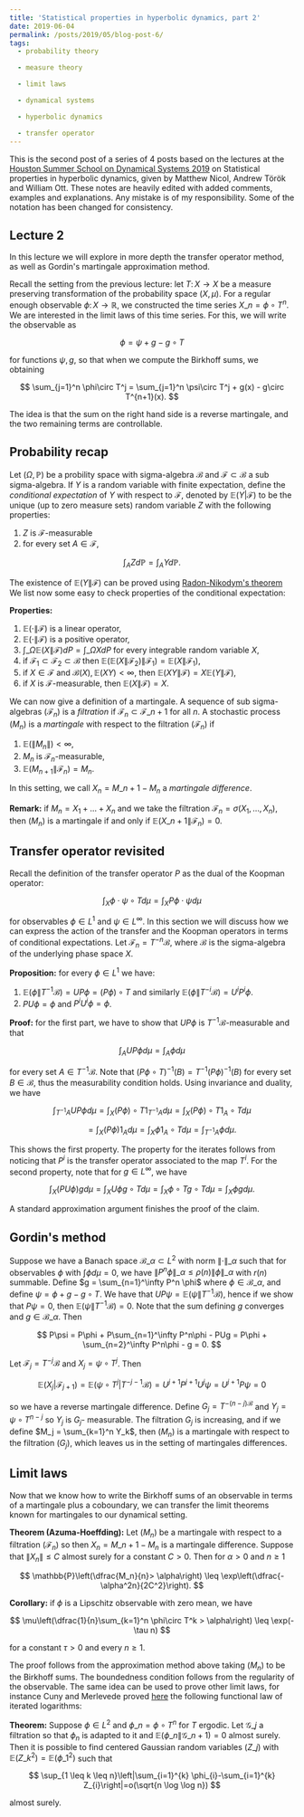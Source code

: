 ```yaml
---
title: 'Statistical properties in hyperbolic dynamics, part 2'
date: 2019-06-04
permalink: /posts/2019/05/blog-post-6/
tags:
  - probability theory

  - measure theory

  - limit laws

  - dynamical systems

  - hyperbolic dynamics

  - transfer operator
---
```


This is the second post of a series of 4 posts based on the lectures at the [Houston Summer School on Dynamical Systems 2019](https://www.math.uh.edu/dynamics/school/school2019/) on Statistical properties in hyperbolic dynamics, given by Matthew Nicol, Andrew Török and William Ott. These notes are heavily edited with added comments, examples and explanations. Any mistake is of my responsibility. Some of the notation has been changed for consistency.

## Lecture 2

In this lecture we will explore in more depth the transfer operator method, as well as Gordin's martingale approximation method.

Recall the setting from the previous lecture: let $T\colon X\to X$ be a measure preserving transformation of the probability space $(X,\mu)$. For a regular enough observable $\phi\colon X \to\mathbb{R}$, we constructed the time series $X\_n = \phi\circ T^n$. We are interested in the limit laws of this time series. For this, we will write the observable as

$$
\phi = \psi + g - g\circ T
$$

for functions $\psi,g$, so that when we compute the Birkhoff sums, we obtaining

$$
\sum_{j=1}^n \phi\circ T^j = \sum_{j=1}^n \psi\circ T^j + g(x) - g\circ T^{n+1}(x).
$$

The idea is that the sum on the right hand side is a reverse martingale, and the two remaining terms are controllable.

## Probability recap

Let $(\Omega,\mathbb{P})$ be a probility space with sigma-algebra $\mathcal{B}$ and $\mathcal{F}\subset\mathcal{B}$ a sub sigma-algebra. If $Y$ is a random variable with finite expectation, define the *conditional expectation* of $Y$ with respect to $\mathcal{F}$, denoted by $\mathbb{E}(Y | \mathcal{F})$ to be the unique (up to zero measure sets) random variable $Z$ with the following properties:
1. $Z$ is $\mathcal{F}$-measurable
2. for every set $A\in\mathcal{F}$,

$$
\int_A Z d\mathbb{P} = \int_A Y d\mathbb{P}.
$$

The existence of $\mathbb{E}(Y \| \mathcal{F})$ can be proved using [Radon-Nikodym's theorem](https://en.wikipedia.org/wiki/Radon–Nikodym_theorem) We list now some easy to check properties of the conditional expectation:

**Properties:**
1. $\mathbb{E}(\cdot \| \mathcal{F})$ is a linear operator,
2. $\mathbb{E}(\cdot \| \mathcal{F})$ is a positive operator,
3. $\int\_{\Omega} \mathbb{E}(X\|\mathcal{F}) dP = \int\_{\Omega} X dP$ for every integrable random variable $X$,
4. if $\mathcal{F}_1\subset\mathcal{F}_2\subset\mathcal{B}$ then $\mathbb{E}(\mathbb{E}(X\| \mathcal{F_2})\|\mathcal{F}_1) = \mathbb{E}(X\|\mathcal{F}_1)$,
5. if $X\in\mathcal{F}$ and $\mathcal{B}(X),\mathbb{E}(XY)<\infty$, then $\mathbb{E}(XY\| \mathcal{F}) = X\mathbb{E}(Y\|\mathcal{F})$,
6. if $X$ is $\mathcal{F}$-measurable, then $\mathbb{E}(X\|\mathcal{F}) = X$.

We can now give a definition of a martingale. A sequence of sub sigma-algebras $(\mathcal{F}_n)$ is a *filtration* if $\mathcal{F}_n\subset\mathcal{F}\_{n+1}$ for all $n$. A stochastic process $(M_n)$ is a *martingale* with respect to the filtration $(\mathcal{F}_n)$ if
1. $\mathbb{E}(\|M_n\|) \lt \infty$,
2. $M_n$ is $\mathcal{F}_n$-measurable,
3. $\mathbb{E}(M_{n+1}\|\mathcal{F}_n) =  M_n$.

In this setting, we call $X_n = M\_{n+1} - M_n$ a *martingale difference*.

**Remark:** if $M_n = X_1 + \dots + X_n$ and we take the filtration $\mathcal{F}_n = \sigma(X_1,\dots,X_n)$, then $(M_n)$ is a martingale if and only if $\mathbb{E}(X\_{n+1}\| \mathcal{F}_n) = 0$.

## Transfer operator revisited

Recall the definition of the transfer operator $P$ as the dual of the Koopman operator:

$$
\int_X \phi\cdot\psi\circ T d\mu = \int_X P\phi \cdot \psi d\mu
$$

for observables $\phi\in L^1$ and $\psi\in L^\infty$. In this section we will discuss how we can express the action of the transfer and the Koopman operators in terms of conditional expectations. Let $\mathcal{F}_n = T^{-n}\mathcal{B}$, where $\mathcal{B}$ is the sigma-algebra of the underlying phase space $X$.

**Proposition:** for every $\phi\in L^1$ we have:
1. $\mathbb{E}(\phi \| T^{-1}\mathcal{B}) = UP\phi = (P\phi)\circ T$ and similarly $\mathbb{E}(\phi \| T^{-i}\mathcal{B}) = U^iP^i\phi$.
2. $PU\phi = \phi$ and $P^iU^i \phi = \phi$.

**Proof:** for the first part, we have to show that $UP\phi$ is $T^{-1}\mathcal{B}$-measurable and that

$$
\int_A UP\phi d\mu = \int_A \phi d\mu
$$

for every set $A\in T^{-1}\mathcal{B}$. Note that $(P\phi\circ T)^{-1}(B) = T^{-1}(P\phi)^{-1}(B)$ for every set $B\in\mathcal{B}$, thus the measurability condition holds. Using invariance and duality, we have

$$
\int_{T^{-1}A} UP\phi d\mu = \int_X (P\phi)\circ T 1_{T^{-1}A} d\mu = \int_X (P\phi)\circ T 1_A\circ Td\mu
$$

$$
\qquad = \int_X (P\phi) 1_A d\mu = \int_X \phi 1_A\circ T d\mu = \int_{T^{-1}A}\phi d\mu.
$$

This shows the first property. The property for the iterates follows from noticing that $P^i$ is the transfer operator associated to the map $T^i$. For the second property, note that for $g\in L^\infty$, we have

$$
\int_X (PU\phi)gd\mu = \int_X U\phi g\circ T d\mu = \int_X \phi\circ T g\circ T d\mu = \int_X \phi g d\mu.
$$

A standard approximation argument finishes the proof of the claim.

## Gordin's method

Suppose we have a Banach space $\mathcal{B}\_{\alpha} \subset L^2$ with norm $\| \cdot \|\_{\alpha}$ such that for observables $\phi$ with $\int \phi d\mu = 0$, we have $\|P^n\phi \|\_{\alpha}\leq \rho(n)\| \phi \|\_{\alpha}$ with $r(n)$ summable. Define $g = \sum_{n=1}^\infty P^n \phi$ where $\phi\in\mathcal{B}\_{\alpha}$, and define $\psi = \phi + g - g\circ T$. We have that $UP\psi = \mathbb{E}(\psi\|T^{-1}\mathcal{B})$, hence if we show that $P\psi = 0$, then $\mathbb{E}(\psi \| T^{-1}\mathcal{B}) = 0$. Note that the sum defining $g$ converges and $g\in\mathcal{B}\_{\alpha}$. Then

$$
P\psi = P\phi + P\sum_{n=1}^\infty P^n\phi - PUg = P\phi + \sum_{n=2}^\infty P^n\phi - g = 0.
$$

Let $\mathcal{F}_j = T^{-j}\mathcal{B}$ and $X_j = \psi\circ T^j$. Then

$$
\mathbb{E}(X_j | \mathcal{F}_{j+1}) = \mathbb{E}(\psi\circ T^j | T^{-j-1}\mathcal{B}) = U^{j+1}P^{j+1}U^j \psi = U^{j+1}P\psi = 0
$$

so we have a reverse martingale difference. Define $G_j = T^{-(n-j)\mathcal{B}}$ and $Y_j = \psi\circ T^{n-j}$ so $Y_j$ is $G_j$- measurable. The filtration $G_j$ is increasing, and if we define $M_j = \sum_{k=1}^n Y_k$, then $(M_n)$ is a martingale with respect to the filtration $(G_j)$, which leaves us in the setting of martingales differences.

## Limit laws

Now that we know how to write the Birkhoff sums of an observable in terms of a martingale plus a coboundary, we can transfer the limit theorems known for martingales to our dynamical setting.

**Theorem (Azuma-Hoeffding):** Let $(M_n)$ be a martingale with respect to a filtration $(\mathcal{F}_n)$ so then $X_n = M\_{n+1}-M_n$ is a martingale difference. Suppose that $\|X_n\|\leq C$ almost surely for a constant $C > 0$. Then for $\alpha > 0$ and $n\geq 1$

$$
\mathbb{P}\left(\dfrac{M_n}{n}> \alpha\right) \leq \exp\left(\dfrac{-\alpha^2n}{2C^2}\right).
$$

**Corollary:** if $\phi$ is a Lipschitz observable with zero mean, we have

$$
\mu\left(\dfrac{1}{n}\sum_{k=1}^n \phi\circ T^k > \alpha\right) \leq \exp(-\tau n)
$$

for a constant $\tau > 0$ and every $n\geq 1$.

The proof follows from the approximation method above taking $(M_n)$ to be the Birkhoff sums. The boundedness condition follows from the regularity of the observable. The same idea can be used to prove other limit laws, for instance Cuny and Merlevede proved [here](https://arxiv.org/abs/1209.3677) the following functional law of iterated logarithms:

**Theorem:** Suppose $\phi \in L^2$ and $\phi\_n = \phi\circ T^n$ for $T$ ergodic. Let $\mathcal{G}\_j$ a filtration so that $\phi_n$ is adapted to it and $\mathbb{E}(\phi\_{n} \| \mathcal{G}\_{n+1})=0$ almost surely. Then it is possible to find centered Gaussian random variables $(Z\_j)$ with $\mathbb{E}(Z\_{k}^{2})=\mathbb{E}(\phi\_{1}^{2})$ such that

$$
\sup_{1 \leq k \leq n}\left|\sum_{i=1}^{k} \phi_{i}-\sum_{i=1}^{k} Z_{i}\right|=o(\sqrt{n \log \log n})
$$

almost surely.
